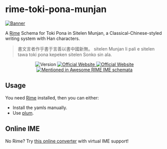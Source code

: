 # rime-toki-pona-munjan
[![Banner](https://munjan.mkpo.li/banner.png)](https://munjan.mkpo.li/)

A [Rime](https://rime.im/) Schema for Toki Pona in Sitelen Munjan, a Classical-Chinese-styled writing system with Han characters.

> 書文言者作乎書于言善以書中國新無。
> sitelen Munjan li pali e sitelen tawa toki pona kepeken sitelen Sonko sin ala.

<p align="center">
  <img src="https://img.shields.io/badge/version-v0.3.0-blue" alt="Version" />
  <a href="https://munjan.mkpo.li/" title="Official Website">
    <img src="https://img.shields.io/badge/official-website-cyan" alt="Official Website" />
  </a>
  <a href="https://rime.im/" title="RIME | 中州韻輸入法引擎">
    <img src="https://img.shields.io/badge/rime-schema-black" alt="Official Website" />
  </a>
  <a href="https://github.com/ayaka14732/awesome-rime" title="Mentioned in Awesome RIME IME schemata">
    <img src="https://awesome.re/mentioned-badge.svg" alt="Mentioned in Awesome RIME IME schemata" />
  </a>
</p>

## Usage
You need [Rime](https://rime.im/) installed, then you can either:
- Install the yamls manually.
- Use [plum](https://github.com/rime/plum).

## Online IME
No Rime? Try [this online converter](https://munjan.mkpo.li/#converter) with virtual IME support!
